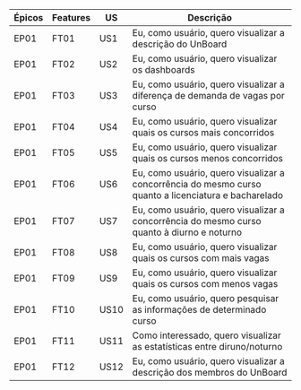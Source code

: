 | Épicos | Features | US   | Descrição                                                                                            |
|--------|----------|------|------------------------------------------------------------------------------------------------------|
| EP01   | FT01     | US1  | Eu, como usuário, quero visualizar a descrição do UnBoard                                            |
| EP01   | FT02     | US2  | Eu, como usuário, quero visualizar os dashboards                                                     |
| EP01   | FT03     | US3  | Eu, como usuário, quero visualizar a diferença de demanda de vagas por curso                         |
| EP01   | FT04     | US4  | Eu, como usuário, quero visualizar quais os cursos mais concorridos                                  |
| EP01   | FT05     | US5  | Eu, como usuário, quero visualizar quais os cursos menos concorridos                                 |
| EP01   | FT06     | US6  | Eu, como usuário, quero visualizar a concorrência do mesmo curso quanto a licenciatura e bacharelado |
| EP01   | FT07     | US7  | Eu, como usuário, quero visualizar a concorrência do mesmo curso quanto à diurno e noturno           |
| EP01   | FT08     | US8  | Eu, como usuário, quero visualizar quais os cursos com mais vagas                                    |
| EP01   | FT09     | US9  | Eu, como usuário, quero visualizar quais os cursos com menos vagas                                   |
| EP01   | FT10     | US10 | Eu, como usuário, quero pesquisar as informações de determinado curso                                |
| EP01   | FT11     | US11 | Como interessado, quero visualizar as estatísticas entre diruno/noturno                              |
| EP01   | FT12     | US12 | Eu, como usuário, quero visualizar a descrição dos membros do UnBoard                                |
